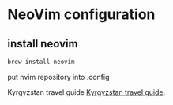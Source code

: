 # NeoVim configuration

## install neovim

```bash
brew install neovim
```

put nvim repository into .config

Kyrgyzstan travel guide [Kyrgyzstan travel guide](https://central-asia.live/en).
